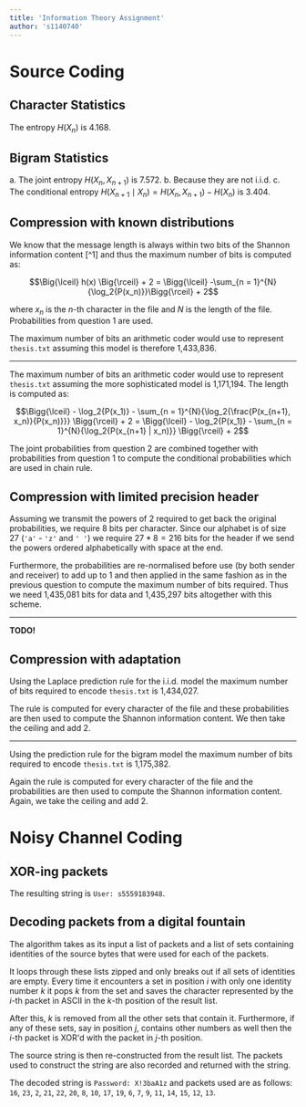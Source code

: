 ```yaml
---
title: 'Information Theory Assignment'
author: 's1140740'
---
```


# Source Coding

## Character Statistics

The entropy $H(X_n)$ is 4.168.

## Bigram Statistics

 a. The joint entropy $H(X_n, X_{n+1})$ is 7.572.
 b. Because they are not i.i.d.
 c. The conditional entropy $H(X_{n+1} \mid X_n) = H(X_n, X_{n+1}) - H(X_n)$ is 3.404.

## Compression with known distributions

We know that the message length is always within two bits of the Shannon information content [^1] and thus the maximum number of bits is computed as:

$$\Big{\lceil} h(x) \Big{\rceil} + 2 = \Bigg{\lceil} -\sum_{n = 1}^{N}{\log_2{P(x_n)}}\Bigg{\rceil} + 2$$

where $x_n$ is the $n$-th character in the file and $N$ is the length of the file. Probabilities from question 1 are used.

The maximum number of bits an arithmetic coder would use to represent `thesis.txt` assuming this model is therefore 1,433,836.

---

The maximum number of bits an arithmetic coder would use to represent `thesis.txt` assuming the more sophisticated model is 1,171,194. The length is computed as:

$$\Bigg{\lceil} - \log_2{P(x_1)} - \sum_{n = 1}^{N}{\log_2{\frac{P(x_{n+1}, x_n)}{P(x_n)}}} \Bigg{\rceil} + 2 = \Bigg{\lceil} - \log_2{P(x_1)} - \sum_{n = 1}^{N}{\log_2{P(x_{n+1} | x_n)}} \Bigg{\rceil} + 2$$

The joint probabilities from question 2 are combined together with probabilities from question 1 to compute the conditional probabilities which are used in chain rule.

## Compression with limited precision header

Assuming we transmit the powers of 2 required to get back the original probabilities, we require 8 bits per character. Since our alphabet is of size 27 (`'a'` - `'z'` and `' '`) we require $27 * 8 = 216$ bits for the header if we send the powers ordered alphabetically with space at the end.

Furthermore, the probabilities are re-normalised before use (by both sender and receiver) to add up to 1 and then applied in the same fashion as in the previous question to compute the maximum number of bits required. Thus we need 1,435,081 bits for data and 1,435,297 bits altogether with this scheme.

---

**TODO!**

## Compression with adaptation

Using the Laplace prediction rule for the i.i.d. model the maximum number of bits required to encode `thesis.txt` is 1,434,027.

The rule is computed for every character of the file and these probabilities are then used to compute the Shannon information content. We then take the ceiling and add 2.

---

Using the prediction rule for the bigram model the maximum number of bits required to encode `thesis.txt` is 1,175,382.

Again the rule is computed for every character of the file and the probabilities are then used to compute the Shannon information content. Again, we take the ceiling and add 2.

# Noisy Channel Coding

## XOR-ing packets

The resulting string is `User: s5559183948`.

## Decoding packets from a digital fountain

The algorithm takes as its input a list of packets and a list of sets containing identities of the source bytes that were used for each of the packets.

It loops through these lists zipped and only breaks out if all sets of identities are empty. Every time it encounters a set in position $i$ with only one identity number $k$ it pops $k$ from the set and saves the character represented by the $i$-th packet in ASCII in the $k$-th position of the result list.

After this, $k$ is removed from all the other sets that contain it. Furthermore, if any of these sets, say in position $j$, contains other numbers as well then the $i$-th packet is XOR'd with the packet in $j$-th position.

The source string is then re-constructed from the result list. The packets used to construct the string are also recorded and returned with the string.

The decoded string is `Password: X!3baA1z` and packets used are as follows: `16`, `23`, `2`, `21`, `22`, `20`, `8`, `10`, `17`, `19`, `6`, `7`, `9`, `11`, `14`, `15`, `12`, `13`. 
